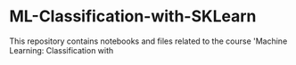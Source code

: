 # ML-Classification-with-SKLearn
This repository contains notebooks and files related to the course 'Machine Learning: Classification with 